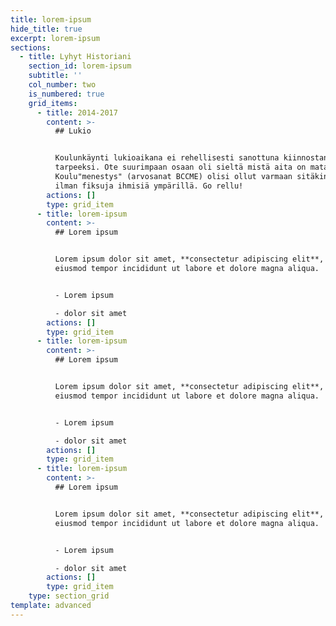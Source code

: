 ```yaml
---
title: lorem-ipsum
hide_title: true
excerpt: lorem-ipsum
sections:
  - title: Lyhyt Historiani
    section_id: lorem-ipsum
    subtitle: ''
    col_number: two
    is_numbered: true
    grid_items:
      - title: 2014-2017
        content: >-
          ## Lukio


          Koulunkäynti lukioaikana ei rehellisesti sanottuna kiinnostanut
          tarpeeksi. Ote suurimpaan osaan oli sieltä mistä aita on matalin.
          Koulu"menestys" (arvosanat BCCME) olisi ollut varmaan sitäkin heikompi
          ilman fiksuja ihmisiä ympärillä. Go rellu!
        actions: []
        type: grid_item
      - title: lorem-ipsum
        content: >-
          ## Lorem ipsum


          Lorem ipsum dolor sit amet, **consectetur adipiscing elit**, sed do
          eiusmod tempor incididunt ut labore et dolore magna aliqua.


          - Lorem ipsum

          - dolor sit amet
        actions: []
        type: grid_item
      - title: lorem-ipsum
        content: >-
          ## Lorem ipsum


          Lorem ipsum dolor sit amet, **consectetur adipiscing elit**, sed do
          eiusmod tempor incididunt ut labore et dolore magna aliqua.


          - Lorem ipsum

          - dolor sit amet
        actions: []
        type: grid_item
      - title: lorem-ipsum
        content: >-
          ## Lorem ipsum


          Lorem ipsum dolor sit amet, **consectetur adipiscing elit**, sed do
          eiusmod tempor incididunt ut labore et dolore magna aliqua.


          - Lorem ipsum

          - dolor sit amet
        actions: []
        type: grid_item
    type: section_grid
template: advanced
---
```

